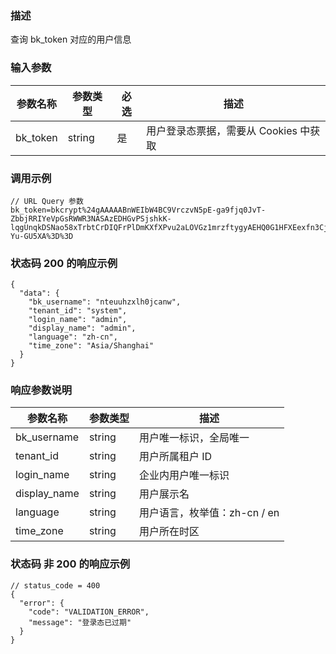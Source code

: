 ### 描述

查询 bk_token 对应的用户信息

### 输入参数

| 参数名称     | 参数类型   | 必选 | 描述                      |
|----------|--------|----|-------------------------|
| bk_token | string | 是  | 用户登录态票据，需要从 Cookies 中获取 |

### 调用示例

```json5
// URL Query 参数
bk_token=bkcrypt%24gAAAAABnWEIbW4BC9VrczvN5pE-ga9fjq0JvT-ZbbjRRIYeVpGsRWWR3NASAzEDHGvPSjshkK-lqgUnqkDSNao58xTrbtCrDIQFrPlDmKXfXPvu2aLOVGz1mrzftygyAEHQ0G1HFXEexfn3CjkwedW5j2-Yu-GU5XA%3D%3D
```

### 状态码 200 的响应示例

```json5
{
  "data": {
    "bk_username": "nteuuhzxlh0jcanw",
    "tenant_id": "system",
    "login_name": "admin",
    "display_name": "admin",
    "language": "zh-cn",
    "time_zone": "Asia/Shanghai"
  }
}

```

### 响应参数说明

| 参数名称         | 参数类型   | 描述                  |
|--------------|--------|---------------------|
| bk_username  | string | 用户唯一标识，全局唯一         |
| tenant_id    | string | 用户所属租户 ID           |
| login_name   | string | 企业内用户唯一标识           |
| display_name | string | 用户展示名               |
| language     | string | 用户语言，枚举值：zh-cn / en |
| time_zone    | string | 用户所在时区              |

### 状态码 非 200 的响应示例

```json5
// status_code = 400
{
  "error": {
    "code": "VALIDATION_ERROR",
    "message": "登录态已过期"
  }
}
```
